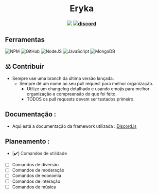 <h1 align=center>Eryka</h1>
<h3 align="center">

![](https://komarev.com/ghpvc/?username=JakDaxe&label=Views&color=blue)
[![discord](https://img.shields.io/badge/Discord-5865F2.svg?&style=flat-square&logo=discord&logoColor=white&link=https://discord.gg)](https://discord.gg)
</h3>

## Ferramentas
![NPM](https://img.shields.io/badge/NPM-%23000000.svg?style=for-the-badge&logo=npm&logoColor=white)
![GitHub](https://img.shields.io/badge/github-%23121011.svg?style=for-the-badge&logo=github&logoColor=white)
![NodeJS](https://img.shields.io/badge/node.js-6DA55F?style=for-the-badge&logo=node.js&logoColor=white)
![JavaScript](https://img.shields.io/badge/javascript-%23323330.svg?style=for-the-badge&logo=javascript&logoColor=%23F7DF1E)
![MongoDB](https://img.shields.io/badge/MongoDB-4EA94B?style=for-the-badge&logo=mongodb&logoColor=white)



## ⚖️ Contribuir

- Sempre use uma branch da última versão lançada.
  - Sempre dê um nome ao seu pull request para melhor organização.
	- Utilize um changelog detalhado e usando emojis para melhor organização e compreensão do que foi feito.
	- TODOS os pull requests devem ser testados primeiro.

## Documentação :

- Aqui está a documentação da framework utilizada : [Discord.js](https://discord.js.org/#/docs/discord.js/main/general/welcome)

## Planeamento :
  - [✔️] Comandos de utilidade
  - [ ] Comandos de diversão
  - [ ] Comandos de moderação
  - [ ] Comandos de economia
  - [ ] Comandos de interação
  - [ ] Comandos de música
